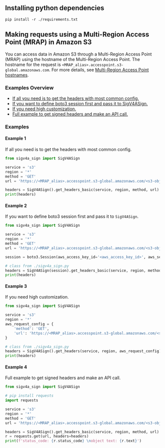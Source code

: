 ## Installing python dependencies

```pip install -r ./requirements.txt```

## Making requests using a Multi-Region Access Point (MRAP) in Amazon S3

You can access data in Amazon S3 through a Multi-Region Access Point (MRAP) using the hostname of the Multi-Region Access Point.
The hostname for the request is `<MRAP_alias>.accesspoint.s3-global.amazonaws.com`. For more details, see [Multi-Region Access Point hostnames](https://docs.aws.amazon.com/AmazonS3/latest/userguide/MultiRegionAccessPointRequests.html#MultiRegionAccessPointHostname).

### Examples Overview
- [If all you need is to get the headers with most common config.](#Example-1)  
- [If you want to define boto3 session first and pass it to SigV4ASign.](#Example-2)  
- [If you need high customization.](#Example-3)  
- [Full example to get signed headers and make an API call.](#Example-4)  

### Examples

#### Example 1
If all you need is to get the headers with most common config.

```python
from sigv4a_sign import SigV4ASign

service = 's3'
region = '*'
method = 'GET'
url = 'https://<MRAP_alias>.accesspoint.s3-global.amazonaws.com/<s3-object-key>'

headers = SigV4ASign().get_headers_basic(service, region, method, url)
print(headers)
```

#### Example 2
If you want to define boto3 session first and pass it to `SigV4ASign`.

```python
from sigv4a_sign import SigV4ASign

service = 's3'
region = '*'
method = 'GET'
url = 'https://<MRAP_alias>.accesspoint.s3-global.amazonaws.com/<s3-object-key>'

session = boto3.Session(aws_access_key_id='<aws_access_key_id>', aws_secret_access_key='<aws_secret_access_key>')

# class from ./sigv4a_sign.py
headers = SigV4ASign(session).get_headers_basic(service, region, method, url)
print(headers)
```

#### Example 3
If you need high customization.

```python
from sigv4a_sign import SigV4ASign

service = 's3'
region = '*'
aws_request_config = {
    'method': 'GET',
    'url': 'https://<MRAP_alias>.accesspoint.s3-global.amazonaws.com/<s3-object-key>',
}

# class from ./sigv4a_sign.py
headers = SigV4ASign().get_headers(service, region, aws_request_config)
print(headers)
```

#### Example 4
Full example to get signed headers and make an API call.

```python
from sigv4a_sign import SigV4ASign

# pip install requests
import requests

service = 's3'
region = '*'
method = 'GET'
url = 'https://<MRAP_alias>.accesspoint.s3-global.amazonaws.com/<s3-object-key>'

headers = SigV4ASign().get_headers_basic(service, region, method, url)
r = requests.get(url, headers=headers)
print(f'status_code: {r.status_code} \nobject text: {r.text}')
```
